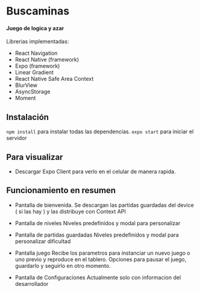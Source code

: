 # Buscaminas
#### Juego de logica y azar

Librerias implementadas:
* React Navigation
* React Native (framework)
* Expo (framework)
* Linear Gradient
* React Native Safe Area Context
* BlurView
* AsyncStorage
* Moment

## Instalación
`npm install` para instalar todas las dependencias.
`expo start`  para iniciar el servidor

## Para visualizar
* Descargar Expo Client para verlo en el celular de manera rapida.


## Funcionamiento en resumen

* Pantalla de bienvenida.
Se descargan las partidas guardadas del device ( si las hay ) y las distribuye con Context API

* Pantalla de niveles
Niveles predefinidos y modal para personalizar

* Pantalla de partidas guardadas
Niveles predefinidos y modal para personalizar dificultad

* Pantalla juego
Recibe los parametros para instanciar un nuevo juego o uno previo y reproduce en el tablero.
Opciones para pausar el juego, guardarlo y seguirlo en otro momento.

* Pantalla de Configuraciones
Actualmente solo con informacion del desarrollador

